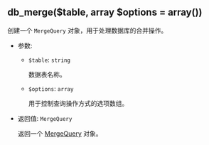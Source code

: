 ## db_merge($table, array $options = array())

创建一个 `MergeQuery` 对象，用于处理数据库的合并操作。

- 参数:
  - `$table`: `string`

    数据表名称。

  - `$options`: `array`

    用于控制查询操作方式的选项数组。

- 返回值: `MergeQuery`

    返回一个 [MergeQuery](./MergeQuery) 对象。
